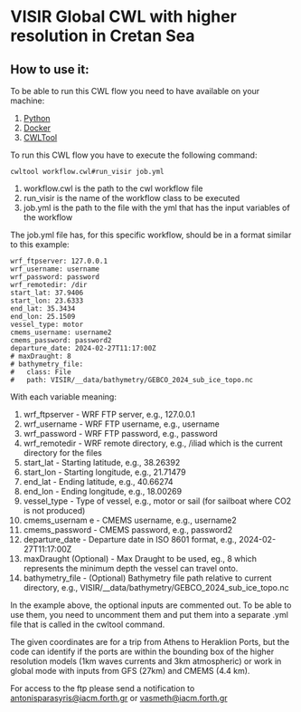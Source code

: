 # VISIR Global CWL with higher resolution in Cretan Sea

## How to use it:

To be able to run this CWL flow you need to have available on your machine:

1. [Python](https://www.python.org/)
2. [Docker](https://www.docker.com/)
3. [CWLTool](https://github.com/common-workflow-language/cwltool)

To run this CWL flow you have to execute the following command:

```
cwltool workflow.cwl#run_visir job.yml
```
1. workflow.cwl is the path to the cwl workflow file
2. run_visir is the name of the workflow class to be executed
3. job.yml is the path to the file with the yml that has the input variables of the workflow

The job.yml file has, for this specific workflow, should be in a format similar to this example:

```
wrf_ftpserver: 127.0.0.1
wrf_username: username
wrf_password: password
wrf_remotedir: /dir
start_lat: 37.9406
start_lon: 23.6333
end_lat: 35.3434
end_lon: 25.1509
vessel_type: motor
cmems_username: username2
cmems_password: password2
departure_date: 2024-02-27T11:17:00Z
# maxDraught: 8
# bathymetry_file:
#   class: File
#   path: VISIR/__data/bathymetry/GEBCO_2024_sub_ice_topo.nc
```

With each variable meaning:

1. wrf_ftpserver - WRF FTP server, e.g., 127.0.0.1
2. wrf_username - WRF FTP username, e.g., username
3. wrf_password - WRF FTP password, e.g., password
4. wrf_remotedir - WRF remote directory, e.g., /iliad  which is the current directory for the files
5. start_lat - Starting latitude, e.g., 38.26392
6. start_lon - Starting longitude, e.g., 21.71479
7. end_lat - Ending latitude, e.g., 40.66274
8. end_lon - Ending longitude, e.g., 18.00269
9. vessel_type - Type of vessel, e.g., motor or sail (for sailboat where CO2 is not produced)
10. cmems_usernam	e - CMEMS username, e.g., username2
11. cmems_password - CMEMS password, e.g., password2
12. departure_date - Departure date in ISO 8601 format, e.g., 2024-02-27T11:17:00Z
13. maxDraught (Optional) - Max Draught to be used, eg., 8 which represents the minimum depth the vessel can travel onto.
14. bathymetry_file - (Optional) Bathymetry file path relative to current directory, e.g., VISIR/__data/bathymetry/GEBCO_2024_sub_ice_topo.nc

In the example above, the optional inputs are commented out. To be able to use them, you need to uncomment them and put them into a 
separate .yml file that is called in the cwltool command.

The given coordinates are for a trip from Athens to Heraklion Ports, but the code can identify if the ports are within the bounding box
of the higher resolution models (1km waves currents and 3km atmospheric) or work in global mode with inputs from GFS (27km) and CMEMS (4.4 km).

For access to the ftp please send a notification to antonisparasyris@iacm.forth.gr or vasmeth@iacm.forth.gr